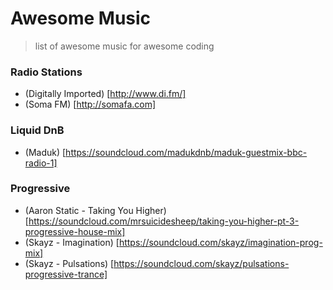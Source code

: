 # Awesome Music
> list of awesome music for awesome coding

### Radio Stations
+ (Digitally Imported) [http://www.di.fm/]
+ (Soma FM) [http://somafa.com]

### Liquid DnB
+ (Maduk) [https://soundcloud.com/madukdnb/maduk-guestmix-bbc-radio-1]

### Progressive
+ (Aaron Static - Taking You Higher) [https://soundcloud.com/mrsuicidesheep/taking-you-higher-pt-3-progressive-house-mix]
+ (Skayz - Imagination) [https://soundcloud.com/skayz/imagination-prog-mix]
+ (Skayz - Pulsations) [https://soundcloud.com/skayz/pulsations-progressive-trance]
